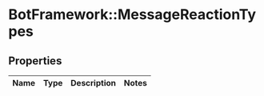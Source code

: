# BotFramework::MessageReactionTypes

## Properties
Name | Type | Description | Notes
------------ | ------------- | ------------- | -------------

